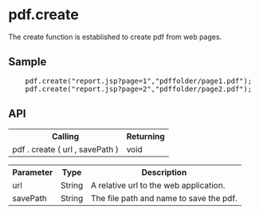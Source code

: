 <H1>pdf.create</H1>

The create function is established to create pdf from web pages.

<h2>Sample</h2>
<pre>
	pdf.create("report.jsp?page=1","pdffolder/page1.pdf");
	pdf.create("report.jsp?page=2","pdffolder/page2.pdf");
</pre>

<h2>API</h2>

<table>
<tr><th>Calling</th><th>Returning</th></tr>
<tr><td>pdf . create ( url , savePath )</td><td>void</td></tr>
</table>

<table>
<tr><th>Parameter</th><th>Type</th><th>Description</th></tr>
<tr><td>url</td><td>String</td><td>A relative url to the web application.</td></tr>
<tr><td>savePath</td><td>String</td><td>The file path and name to save the pdf.</td></tr>
</table>


